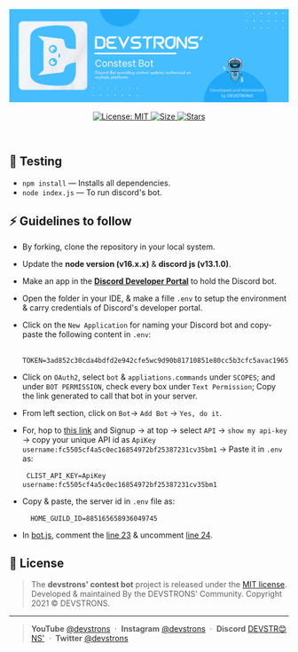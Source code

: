<img src="./Banner.png" />
<p align="center">
  <p align="center">
    <a href="https://github.com/devstrons/contest-bot/blob/master/LICENSE" target="_blank">
      <img alt="License: MIT" src="https://img.shields.io/github/license/devstrons/contest-bot?style=for-the-badge&logo=github?label=healthinesses" />
         <a href="https://discord.com/invite/MVujzTBqed">
      <img alt="Size" src="https://img.shields.io/badge/Discord-7289DA?style=for-the-badge&logo=discord&logoColor=white" />
    </a>
    <a href="https://github.com/devstrons/contest-bot/stargazers">
      <img alt="Stars" src="https://img.shields.io/github/stars/devstrons/contest-bot?style=for-the-badge&logo=github?label=healthinesses" />
    </a>
  </p>
</p>
<br>

## 🧰 Testing

- `npm install` — Installs all dependencies.
- `node index.js` — To run discord's bot.

## ⚡ Guidelines to follow

- By forking, clone the repository in your local system.
- Update the **node version (v16.x.x)** & **discord js (v13.1.0)**.
- Make an app in the [**Discord Developer Portal**](https://discord.com/developers/applications) to hold the Discord bot.
- Open the folder in your IDE, & make a fille `.env` to setup the environment & carry credentials of Discord's developer portal.
- Click on the `New Application` for naming your Discord bot and copy-paste the following content in `.env`:

  ```
    TOKEN=3ad852c30cda4bdfd2e942cfe5wc9d90b81710851e80cc5b3cfc5avac1965d1f
  ```

- Click on `OAuth2`, select `bot` & `appliations.commands` under `SCOPES`; and under `BOT PERMISSION`, check every box under `Text Permission`; Copy the link generated to call that bot in your server.
- From left section, click on `Bot`-> `Add Bot` -> `Yes, do it`.
- For,  hop to [this link](https://clist.by/) and Signup -> <your-username> at top -> select `API` -> `show my api-key` -> copy your unique API id as `ApiKey username:fc5505cf4a5c0ec16854972bf25387231cv35bm1` -> Paste it in `.env` as:

  ```
   CLIST_API_KEY=ApiKey username:fc5505cf4a5c0ec16854972bf25387231cv35bm1
  ```

- Copy & paste, the server id in `.env` file as:

  ```
    HOME_GUILD_ID=885165658936049745
  ```

- In [bot.js](https://github.com/devstrons/contest-bot/blob/main/bot.js), comment the [line 23](https://github.com/devstrons/contest-bot/blob/main/bot.js#L23) & uncomment [line 24](https://github.com/devstrons/contest-bot/blob/main/bot.js#L24). 

## 📰 License

> The **devstrons' contest bot** project is released under the [MIT license](https://github.com/devstrons/contest-bot/blob/main/LICENSE.md). <br> Developed &amp; maintained By the DEVSTRONS' Community. Copyright 2021 © DEVSTRONS.
<hr>

> **YouTube** <a href="https://www.youtube.com/channel/UCG7JT7yqut81fqFsVBX6oMg" target="_blank" rel="noopener">@devstrons</a> &nbsp;&middot;&nbsp;
> **Instagram** <a href="https://www.instagram.com/devstrons" target="_blank" rel="noopener">@devstrons</a> &nbsp;&middot;&nbsp;
> **Discord** <a href="https://discord.com/invite/MVujzTBqed" target="_blank" rel="noopener">DEVSTR😊NS'</a> &nbsp;&middot;&nbsp;
> **Twitter** <a href="https://twitter.com/devstrons" target="_blank" rel="noopener">@devstrons</a>
